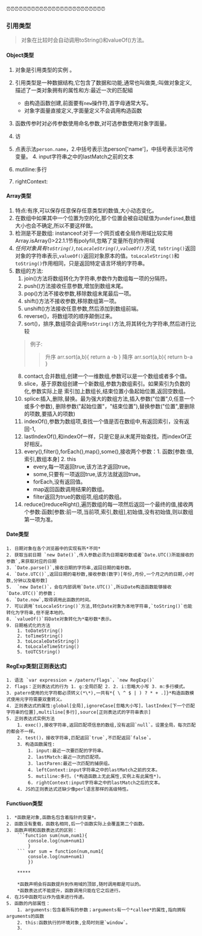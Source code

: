 ⏰⏰⏰⏰⏰⏰⏰⏰⏰⏰⏰⏰⏰⏰⏰⏰⏰⏰⏰⏰⏰⏰⏰⏰
### 引用类型
>对象在比较时会自动调用toString()和valueOf()方法。
#### Object类型 

1. 对象是引用类型的实例
	。
2. 引用类型是一种数据结构,它包含了数据和功能,通常也叫做类,:叫做对象定义,描述了一类对象拥有的属性和方:最近一次的匹配組
   * 由构造函数创建,前面要有`new`操作符,首字母通常大写。
   * 对象字面量直接定义,字面量定义不会调用构造函数
4. 函数传参时对必传参数使用命名参数,对可选参数使用对象字面量。

5. 访
1. 点表示法`person.name`，2.中括号表示法person['name']，中括号表示法可传变量。	4. input字符串之中的lastMatch之前的文本
5. mutiline:多行
6. rightContext:

#### Array类型

1. 特点:有序,可以保存任意保存任意类型的数值,大小动态变化。
2. 在数组中如果其中一个位置为空的化,那个位置会被自动赋值为`undefined`,数组大小也会不确定,所以不要这样做。
3. 检测是不是数组: instanceof:对于一个网页或者全局作用域比较实用 Array.isArray()>22.1.1节有polyfill,忽略了变量所在的作用域
4. *任何对象具有`toString()`,`toLocaleString()`,`valueOf()`方法,* `toString()`返回对象的字符串表示,`valueOf()`返回对象原本的值。`toLocaleString()`和`toString()`作用相同，只是返回特定语言环境的字符串。
5. 数组的方法:
   1. join()方法将数组转化为字符串,参数作为数组每一项的分隔符。
   2. push()方法接收任意参数,增加到数组末尾。
   3. pop()方法不接收参数,移除数组末尾最后一项。
   4. shift()方法不接收参数,移除数组第一项。
   5. unshift()方法接收任意参数,然后添加到数组前端。
   6. reverse()，将数组项的顺序颠倒过来。
   7. sort()，排序,数组项会调用`toString()`方法,将其转化为字符串,然后进行比较
   > 例子: 
   >>升序
   	arr.sort(a,b){
		return a -b
   		}
   >>降序 arr.sort(a,b){
   return b-a	
		}
    8. contact,合并数组,创建一个一维数组,参数可以是一个数组或者多个值。
    9. slice，基于原数组创建一个新数组,参数为数组索引。如果索引为负数的化,参数实际上是 索引加上数组长,结束位置小鱼起始位置,返回空数组。
    10. splice:插入,删除,替换。最为强大的数组方法,插入参数("位置",0,任意一个或多个参数),
删除参数("起始位置"，"结束位置"),替换参数("位置",要删除的项数,要插入的项数)
	11. indexOf(),参数为数组项,查找一个值是否在数组中,有返回索引，没有返回-1,
	12. lastIndexOf(),和indexOf一样，只是它是从末尾开始查找，而indexOf正好相反。
	13. every(),filter(),forEach(),map(),some(),接收两个参数：1. 函数[参数:值,索引,数组本身] 2. this
		* every,每一项返回true,该方法才返回true。
		* some,只要有一项返回true,该方法就返回true。
		* forEach,没有返回值。
		* map返回函数调用结果的数组。
		* filter返回为true的数组项,组成的数组。
	14. reduce()reduceRight(),遍历数组的每一项然后返回一个最终的值,接收两个参数:函数[参数:前一项,当前项,索引,数组],初始值,没有初始值,则以数组第一项为准。
 
 #### Date类型

	1. 日期对象在各个浏览器中的实现有所*不同*
	2. 获取当前日期 `new Date()`,传入参数必须为日期毫秒数或者`Date.UTC()所能接收的参数`,来获取对应的日期
	3. `Date.parse()`,接收日期的字符串,返回日期的毫秒数。
	4. `Date.UTC()`,返回日期的毫秒数,接收参数(数字)[年份,月份,一个月之内的日期,小时数,分钟以及毫秒数]
	5. 	`new Date()`，会在内部调用`Date.UTC()`,所以Date构造函数能够接收	`Date.UTC()`的参数；
	6. `Date.now`,取得调用此函数的时间。
	7. 可以调用`toLocaleString()`方法,转化Date对象为本地字符串,`toString()`也能转化为字符串,但不是本地的。
	8. `valueOf()`将Date对象转化为*毫秒数*表示。
	9. 日期格式化的方法
		1. toDateString()
		2. toTimeString() 
		3. toLocaleDateString()
		4. toLocaleTimeString()
		5. toUTCString()

#### RegExp类型[正则表达式]

	1. 语法 `var expression = /patern/flags`，`new RegExp()`
	2. flags：正则表达式的行为 1. g:全局匹配 2. 2. i:忽略大小写 3. m:多行模式。
	3. patern使用的元字符都必须转义(*\*),一共有*{ \ ^ $ | ) ? * + .]}*构造函数模式使用元字符需要双重转义。
	4. 正则表达式的属性:global[全局],ignoreCase[忽略大小写]，lastIndex[下一个匹配字符串的位置],multiline[多行],source[正则表达式的字符串表示]
	5. 正则表达式实例方法
		1. exec(),接收字符串,返回匹配项信息的数组,没有返回`null`。设置全局，每次匹配的都会不一样。
		2. test()，接收字符串,匹配返回`true`,不匹配返回`false`。
		3. 构造函数属性:
			1. input:最近一次要匹配的字符串。 
			2. lastMatch:最近一次的匹配项。
			3. lastParen:最近一次匹配的捕获组。
			4. leftContext:input字符串之中的lastMatch之前的文本。
			5. mutiline:多行。(*构造函数上无此属性,实例上有此属性*)。
			6. rightContext:input字符串之中的lastMatch之后的文本。
		4. JS的正则表达式还缺少像perl语言那样的高级特性。

#### Functiuon类型

	1. *函数是对象,函数名包含着指针的变量*。
	2. 函数没有重载，函数名相同,后一个函数实际上会覆盖第二个函数。
	3. 函数声明和函数表达式的区别：
		```function sum(num,num1){
			console.log(num+num1)
			}
		``` var sum = function(num,num1{
			console.log(num+num1)
			})

		*****
		
		*函数声明会将函数提升到作用域的顶部,随时调用都是可以的。
		*函数表达式不能提升，函数调用只能在它之后进行。
	4. 在JS中函数可以作为值来进行传递。
	5. 函数的内部属性：
		1. arguments:包含着所有的参数；arguments有一个*callee*的属性,指向拥有arguments的函数
		2. this:函数执行的环境对象,全局时则是`window`。
		3. 

